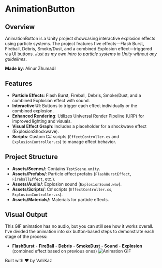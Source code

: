 # AnimationButton 

## Overview
AnimationButton is a Unity project showcasing interactive explosion effects using particle systems. The project features five effects—Flash Burst, Fireball, Debris, Smoke/Dust, and a combined Explosion effect—triggered via UI buttons. _Just as my own intro to particle systems in Unity without any guidelines_.  

**Made by**: Alinur Zhumadil  

## Features
- **Particle Effects**: Flash Burst, Fireball, Debris, Smoke/Dust, and a combined Explosion effect with sound.
- **Interactive UI**: Buttons to trigger each effect individually or the combined explosion.
- **Enhanced Rendering**: Utilizes Universal Render Pipeline (URP) for improved lighting and visuals.
- **Visual Effect Graph**: Includes a placeholder for a shockwave effect (ExplosionShockwave).
- **Scripts**: Custom C# scripts (`EffectController.cs` and `ExplosionController.cs`) to manage effect behavior.

## Project Structure
- **Assets/Scenes/**: Contains `TestScene.unity`.
- **Assets/Prefabs/**: Particle effect prefabs (`FlashBurstEffect`, `FireballEffect`, etc.).
- **Assets/Audio/**: Explosion sound (`ExplosionSound.wav`).
- **Assets/Scripts/**: C# scripts (`EffectController.cs`, `ExplosionController.cs`).
- **Assets/Materials/**: Materials for particle effects.

## Visual Output
This GIF animation has no audio, but you can still see how it works overall. I’ve divided the animation into six button-based steps to demonstrate each stage of the process:
- **FlashBurst** - **FireBall** - **Debris** - **SmokeDust** - **Sound** - **Explosion** (combined effect based on previous ones)
![Animation GIF](https://github.com/user-attachments/assets/49c486a5-c2f6-430f-8a26-c5151ceff5d9)


Built with ❤️ by ValliKaz
